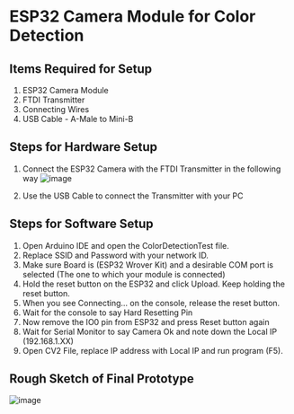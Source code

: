 # ESP32 Camera Module for Color Detection

## Items Required for Setup

1. ESP32 Camera Module
2. FTDI Transmitter
3. Connecting Wires
4. USB Cable - A-Male to Mini-B

## Steps for Hardware Setup

1. Connect the ESP32 Camera with the FTDI Transmitter in the following way
![image](https://github.com/MysticVapour/ESP32-Cam-Module/assets/59056465/3ccd65ee-1c98-4af2-8772-e717c8b56c94)

2. Use the USB Cable to connect the Transmitter with your PC

## Steps for Software Setup

1.	Open Arduino IDE and open the ColorDetectionTest file.
2.	Replace SSID and Password with your network ID.
3.	Make sure Board is (ESP32 Wrover Kit) and a desirable COM port is selected (The one to which your module is connected)
4.	Hold the reset button on the ESP32 and click Upload. Keep holding the reset button.
5.	When you see Connecting… on the console, release the reset button.
6.	Wait for the console to say Hard Resetting Pin
7.	Now remove the IO0 pin from ESP32 and press Reset button again
8.	Wait for Serial Monitor to say Camera Ok and note down the Local IP (192.168.1.XX)
9.	Open CV2 File, replace IP address with Local IP and run program (F5).

## Rough Sketch of Final Prototype
![image](https://github.com/MysticVapour/ESP32-Cam-Module/assets/59056465/9fe3bff8-6f29-4061-9eb6-c69ec2cbf318)

